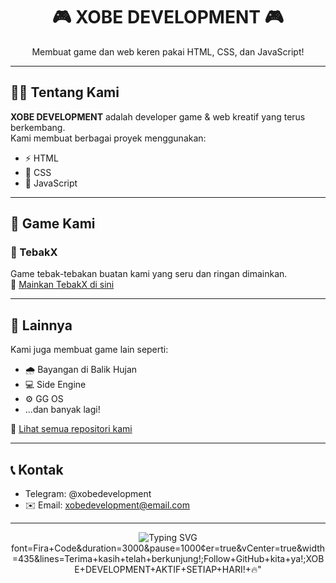 <h1 align="center">🎮 XOBE DEVELOPMENT 🎮</h1>
<p align="center">Membuat game dan web keren pakai HTML, CSS, dan JavaScript!</p>

---

## 👨‍💻 Tentang Kami

**XOBE DEVELOPMENT** adalah developer game & web kreatif yang terus berkembang.  
Kami membuat berbagai proyek menggunakan:

- ⚡ HTML  
- 🎨 CSS  
- 🧠 JavaScript  

---

## 🔗 Game Kami

### 🧠 TebakX  
Game tebak-tebakan buatan kami yang seru dan ringan dimainkan.  
🔗 [Mainkan TebakX di sini]( https://dev123dev33.github.io/tebakx/)

---

## 📂 Lainnya

Kami juga membuat game lain seperti:

- 🌧️ Bayangan di Balik Hujan
- 💻 Side Engine
- ⚙️ GG OS
- ...dan banyak lagi!

📎 [Lihat semua repositori kami](https://github.com/dev123dev33?tab=repositories)

---

## 📞 Kontak


-  Telegram: @xobedevelopment
- ✉️ Email: xobedevelopment@email.com  

---

<p align="center">
 <img src="https://readme-typing-svg.herokuapp.com?font=Fira+Code&size=20&pause=1000&color=F7F7F7&center=true&vCenter=true&width=500&lines=Terima+kasih+telah+berkunjung!;Follow+GitHub+kita+ya!;XOBE+DEVELOPMENT+AKTIF+SETIAP+HARI!+🔥" alt="Typing SVG" />
font=Fira+Code&duration=3000&pause=1000&center=true&vCenter=true&width=435&lines=Terima+kasih+telah+berkunjung!;Follow+GitHub+kita+ya!;XOBE+DEVELOPMENT+AKTIF+SETIAP+HARI!+🔥" 
</p>

